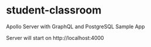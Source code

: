 # student-classroom
Apollo Server with GraphQL and PostgreSQL Sample App

Server will start on http://localhost:4000
